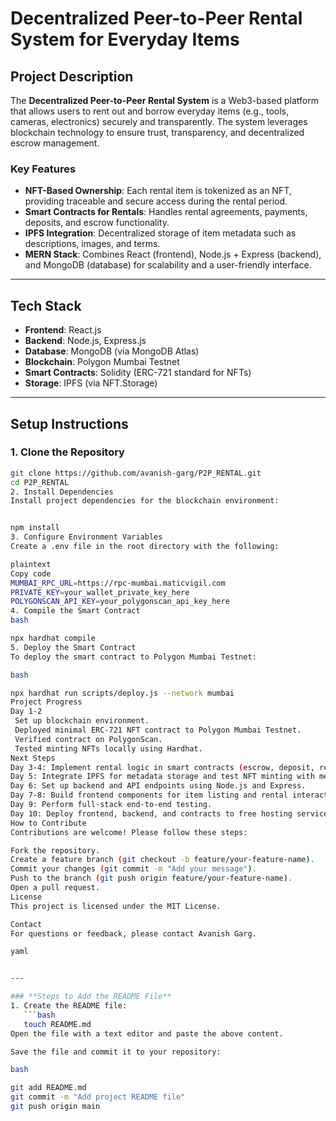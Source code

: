 
# **Decentralized Peer-to-Peer Rental System for Everyday Items**

## **Project Description**

The **Decentralized Peer-to-Peer Rental System** is a Web3-based platform that allows users to rent out and borrow everyday items (e.g., tools, cameras, electronics) securely and transparently. The system leverages blockchain technology to ensure trust, transparency, and decentralized escrow management.

### **Key Features**
- **NFT-Based Ownership**: Each rental item is tokenized as an NFT, providing traceable and secure access during the rental period.
- **Smart Contracts for Rentals**: Handles rental agreements, payments, deposits, and escrow functionality.
- **IPFS Integration**: Decentralized storage of item metadata such as descriptions, images, and terms.
- **MERN Stack**: Combines React (frontend), Node.js + Express (backend), and MongoDB (database) for scalability and a user-friendly interface.

---

## **Tech Stack**
- **Frontend**: React.js
- **Backend**: Node.js, Express.js
- **Database**: MongoDB (via MongoDB Atlas)
- **Blockchain**: Polygon Mumbai Testnet
- **Smart Contracts**: Solidity (ERC-721 standard for NFTs)
- **Storage**: IPFS (via NFT.Storage)

---

## **Setup Instructions**

### **1. Clone the Repository**
```bash
git clone https://github.com/avanish-garg/P2P_RENTAL.git
cd P2P_RENTAL
2. Install Dependencies
Install project dependencies for the blockchain environment:


npm install
3. Configure Environment Variables
Create a .env file in the root directory with the following:

plaintext
Copy code
MUMBAI_RPC_URL=https://rpc-mumbai.maticvigil.com
PRIVATE_KEY=your_wallet_private_key_here
POLYGONSCAN_API_KEY=your_polygonscan_api_key_here
4. Compile the Smart Contract
bash

npx hardhat compile
5. Deploy the Smart Contract
To deploy the smart contract to Polygon Mumbai Testnet:

bash

npx hardhat run scripts/deploy.js --network mumbai
Project Progress
Day 1-2
 Set up blockchain environment.
 Deployed minimal ERC-721 NFT contract to Polygon Mumbai Testnet.
 Verified contract on PolygonScan.
 Tested minting NFTs locally using Hardhat.
Next Steps
Day 3-4: Implement rental logic in smart contracts (escrow, deposit, rental terms).
Day 5: Integrate IPFS for metadata storage and test NFT minting with metadata.
Day 6: Set up backend and API endpoints using Node.js and Express.
Day 7-8: Build frontend components for item listing and rental interactions.
Day 9: Perform full-stack end-to-end testing.
Day 10: Deploy frontend, backend, and contracts to free hosting services.
How to Contribute
Contributions are welcome! Please follow these steps:

Fork the repository.
Create a feature branch (git checkout -b feature/your-feature-name).
Commit your changes (git commit -m "Add your message").
Push to the branch (git push origin feature/your-feature-name).
Open a pull request.
License
This project is licensed under the MIT License.

Contact
For questions or feedback, please contact Avanish Garg.

yaml


---

### **Steps to Add the README File**
1. Create the README file:
   ```bash
   touch README.md
Open the file with a text editor and paste the above content.

Save the file and commit it to your repository:

bash

git add README.md
git commit -m "Add project README file"
git push origin main
